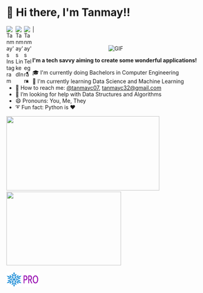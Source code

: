 # 👋 Hi there, I'm Tanmay!! 
|<a href="https://www.instagram.com/tanmmayy/">
  <img align="left" alt="Tanmay's Instagram" width="24px" src="https://icon-library.com/images/instagram-icon-black-and-white-png/instagram-icon-black-and-white-png-1.jpg" />
  </a>  <a href="https://www.linkedin.com/in/tanmmayy">
  <img align="left" alt="Tanmay's LinkedIn" width="22px" src="https://cdn.jsdelivr.net/npm/simple-icons@v3/icons/linkedin.svg" />
</a>   <a href="https://t.me/tanmmayy">
  <img align="left" alt="Tanmay's Telegram" width="22px" src="https://cdn.jsdelivr.net/npm/simple-icons@v3/icons/telegram.svg" />
</a>    
<br />
<p align="center">
  <img align="center" alt="GIF" src="https://media.giphy.com/media/28IVbVe3oQpCBXF37f/giphy.gif" />
</p> 
  
 **I'm a tech savvy aiming to create some wonderful applications!**

- 🎓 I'm currently doing Bachelors in Computer Engineering
- 🔱 I'm currently learning Data Science and Machine Learning
- 💫 How to reach me: [@tanmayc07](https://github.com/tanmayc07), tanmayc32@gmail.com
- 🤔 I’m looking for help with Data Structures and Algorithms
- 😄 Pronouns: You, Me, They
- ➰ Fun fact: Python is ❤

<!-- [![Tanmay's github stats](https://github-readme-stats.vercel.app/api?username=tanmayc07)](https://github.com/anuraghazra/github-readme-stats) -->


</a><a href="https://github.com/anuraghazra/github-readme-stats"><img src="https://github-readme-stats.vercel.app/api/top-langs/?username=tanmayc07&layout=compact" height="195" width="400"></a>
</a><a href="https://github.com/LordDashMe/github-contribution-stats/"><img src="https://github-contribution-stats.vercel.app/api/?username=tanmayc07" width="300" height="193"></a>


</a>  <a href="https://archiveprogram.github.com/"><img src="https://raw.githubusercontent.com/acervenky/animated-github-badges/master/assets/acbadge.gif" width="40" height="40"></a>
</a>  <a href="https://github.com/pricing"><img src="https://raw.githubusercontent.com/acervenky/animated-github-badges/master/assets/pro.gif" width="40" height="40"></a>
